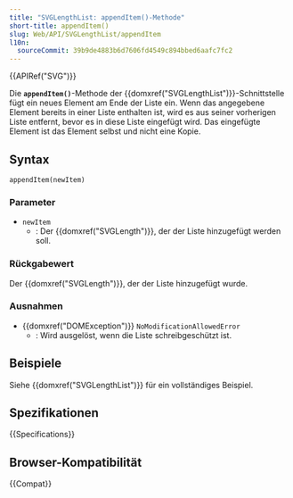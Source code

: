 ```yaml
---
title: "SVGLengthList: appendItem()-Methode"
short-title: appendItem()
slug: Web/API/SVGLengthList/appendItem
l10n:
  sourceCommit: 39b9de4883b6d7606fd4549c894bbed6aafc7fc2
---
```


{{APIRef("SVG")}}

Die **`appendItem()`**-Methode der {{domxref("SVGLengthList")}}-Schnittstelle fügt ein neues Element am Ende der Liste ein. Wenn das angegebene Element bereits in einer Liste enthalten ist, wird es aus seiner vorherigen Liste entfernt, bevor es in diese Liste eingefügt wird. Das eingefügte Element ist das Element selbst und nicht eine Kopie.

## Syntax

```js-nolint
appendItem(newItem)
```

### Parameter

- `newItem`
  - : Der {{domxref("SVGLength")}}, der der Liste hinzugefügt werden soll.

### Rückgabewert

Der {{domxref("SVGLength")}}, der der Liste hinzugefügt wurde.

### Ausnahmen

- {{domxref("DOMException")}} `NoModificationAllowedError`
  - : Wird ausgelöst, wenn die Liste schreibgeschützt ist.

## Beispiele

Siehe {{domxref("SVGLengthList")}} für ein vollständiges Beispiel.

## Spezifikationen

{{Specifications}}

## Browser-Kompatibilität

{{Compat}}
